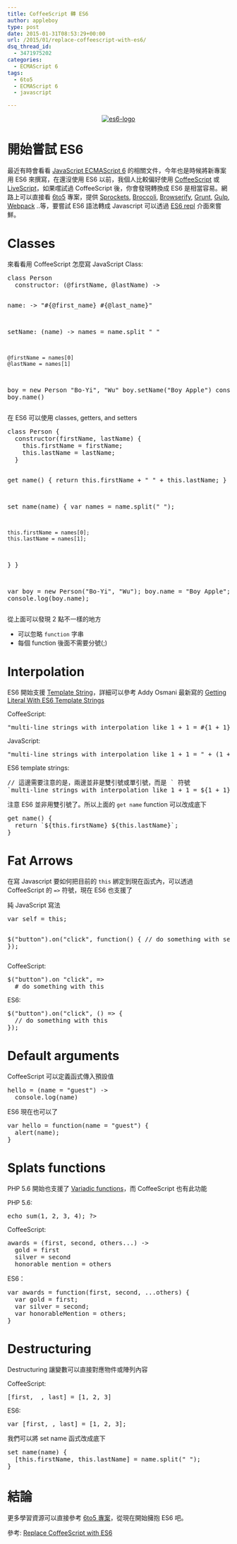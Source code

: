 ```yaml
---
title: CoffeeScript 轉 ES6
author: appleboy
type: post
date: 2015-01-31T08:53:29+00:00
url: /2015/01/replace-coffeescript-with-es6/
dsq_thread_id:
  - 3471975202
categories:
  - ECMAScript 6
tags:
  - 6to5
  - ECMAScript 6
  - javascript

---
```

<div style="margin:0 auto; text-align:center">
  <a href="https://www.flickr.com/photos/appleboy/16407404782" title="es6-logo by Bo-Yi Wu, on Flickr"><img src="https://i1.wp.com/farm8.staticflickr.com/7306/16407404782_8b9c57eab3_m.jpg?resize=240%2C240&#038;ssl=1" alt="es6-logo" data-recalc-dims="1" /></a>
</div>

# 開始嘗試 ES6

最近有時會看看 [JavaScript ECMAScript 6][1] 的相關文件，今年也是時候將新專案用 ES6 來撰寫，在還沒使用 ES6 以前，我個人比較偏好使用 [CoffeeScript][2] 或 [LiveScript][3]，如果嚐試過 CoffeeScript 後，你會發現轉換成 ES6 是相當容易。網路上可以直接看 [6to5][4] 專案，提供 [Sprockets][5], [Broccoli][6], [Browserify][7], [Grunt][8], [Gulp][9], [Webpack][10] ..等，要嘗試 ES6 語法轉成 Javascript 可以透過 [ES6 repl][11] 介面來嘗鮮。

<!--more-->

# Classes

來看看用 CoffeeScript 怎麼寫 JavaScript Class:

<div>
  <pre class="brush: jscript; title: ; notranslate" title="">class Person
  constructor: (@firstName, @lastName) ->

  name: ->
    "#{@first_name} #{@last_name}"

  setName: (name) ->
    names = name.split " "

    @firstName = names[0]
    @lastName = names[1]

boy = new Person "Bo-Yi", "Wu"
boy.setName("Boy Apple")
console.log boy.name()</pre>
</div>

在 ES6 可以使用 classes, getters, and setters

<div>
  <pre class="brush: jscript; title: ; notranslate" title="">class Person {
  constructor(firstName, lastName) {
    this.firstName = firstName;
    this.lastName = lastName;
  }

  get name() {
    return this.firstName + " " + this.lastName;
  }

  set name(name) {
    var names = name.split(" ");

    this.firstName = names[0];
    this.lastName = names[1];
  }
}

var boy = new Person("Bo-Yi", "Wu");
boy.name = "Boy Apple";
console.log(boy.name);</pre>
</div>

從上面可以發現 2 點不一樣的地方

  * 可以忽略 `function` 字串
  * 每個 function 後面不需要分號(;)

# Interpolation

ES6 開始支援 [Template String][12]，詳細可以參考 Addy Osmani 最新寫的 [Getting Literal With ES6 Template Strings][13]

CoffeeScript:

<div>
  <pre class="brush: jscript; title: ; notranslate" title="">"multi-line strings with interpolation like 1 + 1 = #{1 + 1}"</pre>
</div>

JavaScript:

<div>
  <pre class="brush: jscript; title: ; notranslate" title="">"multi-line strings with interpolation like 1 + 1 = " + (1 + 1)</pre>
</div>

ES6 template strings:

<div>
  <pre class="brush: jscript; title: ; notranslate" title="">
// 這邊需要注意的是，兩邊並非是雙引號或單引號，而是 ` 符號
`multi-line strings with interpolation like 1 + 1 = ${1 + 1}`
</pre>
</div>

注意 ES6 並非用雙引號了。所以上面的 `get name` function 可以改成底下

<div>
  <pre class="brush: jscript; title: ; notranslate" title="">get name() {
  return `${this.firstName} ${this.lastName}`;
}</pre>
</div>

# Fat Arrows

在寫 Javascript 要如何把目前的 `this` 綁定到現在函式內，可以透過 CoffeeScript 的 `=>` 符號，現在 ES6 也支援了

純 JavaScript 寫法

<div>
  <pre class="brush: jscript; title: ; notranslate" title="">var self = this;

$("button").on("click", function() {
  // do something with self
});</pre>
</div>

CoffeeScript:

<div>
  <pre class="brush: jscript; title: ; notranslate" title="">$("button").on "click", =>
  # do something with this</pre>
</div>

ES6:

<div>
  <pre class="brush: jscript; title: ; notranslate" title="">$("button").on("click", () => {
  // do something with this
});</pre>
</div>

# Default arguments

CoffeeScript 可以定義函式傳入預設值

<div>
  <pre class="brush: jscript; title: ; notranslate" title="">hello = (name = "guest") ->
  console.log(name)</pre>
</div>

ES6 現在也可以了

<div>
  <pre class="brush: jscript; title: ; notranslate" title="">var hello = function(name = "guest") {
  alert(name);
}</pre>
</div>

# Splats functions

PHP 5.6 開始也支援了 [Variadic functions][14]，而 CoffeeScript 也有此功能

PHP 5.6:

<div>
  <pre class="brush: php; title: ; notranslate" title=""><?php
function sum(...$numbers) {
    $acc = 0;
    foreach ($numbers as $n) {
        $acc += $n;
    }
    return $acc;
}

echo sum(1, 2, 3, 4);
?></pre>
</div>

CoffeeScript:

<div>
  <pre class="brush: jscript; title: ; notranslate" title="">awards = (first, second, others...) ->
  gold = first
  silver = second
  honorable_mention = others
</pre>
</div>

ES6：

<div>
  <pre class="brush: jscript; title: ; notranslate" title="">var awards = function(first, second, ...others) {
  var gold = first;
  var silver = second;
  var honorableMention = others;
}</pre>
</div>

# Destructuring

Destructuring 讓變數可以直接對應物件或陣列內容

CoffeeScript:

<div>
  <pre class="brush: jscript; title: ; notranslate" title="">[first, _, last] = [1, 2, 3]</pre>
</div>

ES6:

<div>
  <pre class="brush: jscript; title: ; notranslate" title="">var [first, , last] = [1, 2, 3];</pre>
</div>

我們可以將 set name 函式改成底下

<div>
  <pre class="brush: jscript; title: ; notranslate" title="">set name(name) {
  [this.firstName, this.lastName] = name.split(" ");
}</pre>
</div>

# 結論

更多學習資源可以直接參考 [6to5 專案][15]，從現在開始擁抱 ES6 吧。

參考: [Replace CoffeeScript with ES6][16]

 [1]: https://developer.mozilla.org/en-US/docs/Web/JavaScript/New_in_JavaScript/ECMAScript_6_support_in_Mozilla
 [2]: http://coffeescript.org/
 [3]: http://livescript.net/
 [4]: https://6to5.org
 [5]: https://github.com/sstephenson/sprockets
 [6]: https://github.com/broccolijs/broccoli
 [7]: http://browserify.org/
 [8]: http://gruntjs.com/
 [9]: http://gulpjs.com/
 [10]: http://webpack.github.io/
 [11]: https://6to5.org/repl
 [12]: https://www.chromestatus.com/feature/4743002513735680
 [13]: http://updates.html5rocks.com/2015/01/ES6-Template-Strings
 [14]: http://php.net/manual/en/functions.arguments.php#functions.variable-arg-list
 [15]: https://6to5.org/docs/learn-es6/
 [16]: http://robots.thoughtbot.com/replace-coffeescript-with-es6